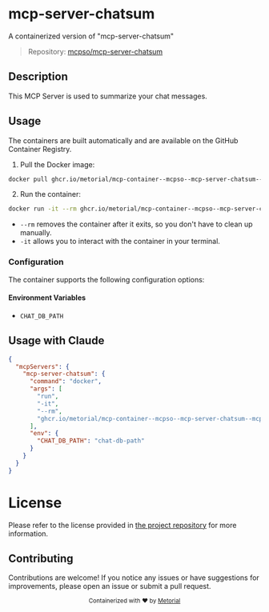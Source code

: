 
# mcp-server-chatsum

A containerized version of "mcp-server-chatsum"

> Repository: [mcpso/mcp-server-chatsum](https://github.com/mcpso/mcp-server-chatsum)

## Description

This MCP Server is used to summarize your chat messages.


## Usage

The containers are built automatically and are available on the GitHub Container Registry.

1. Pull the Docker image:

```bash
docker pull ghcr.io/metorial/mcp-container--mcpso--mcp-server-chatsum--mcp-server-chatsum
```

2. Run the container:

```bash
docker run -it --rm ghcr.io/metorial/mcp-container--mcpso--mcp-server-chatsum--mcp-server-chatsum 
```

- `--rm` removes the container after it exits, so you don't have to clean up manually.
- `-it` allows you to interact with the container in your terminal.


### Configuration

The container supports the following configuration options:




#### Environment Variables

- `CHAT_DB_PATH`




## Usage with Claude

```json
{
  "mcpServers": {
    "mcp-server-chatsum": {
      "command": "docker",
      "args": [
        "run",
        "-it",
        "--rm",
        "ghcr.io/metorial/mcp-container--mcpso--mcp-server-chatsum--mcp-server-chatsum"
      ],
      "env": {
        "CHAT_DB_PATH": "chat-db-path"
      }
    }
  }
}
```

# License

Please refer to the license provided in [the project repository](https://github.com/mcpso/mcp-server-chatsum) for more information.

## Contributing

Contributions are welcome! If you notice any issues or have suggestions for improvements, please open an issue or submit a pull request.

<div align="center">
  <sub>Containerized with ❤️ by <a href="https://metorial.com">Metorial</a></sub>
</div>
  
